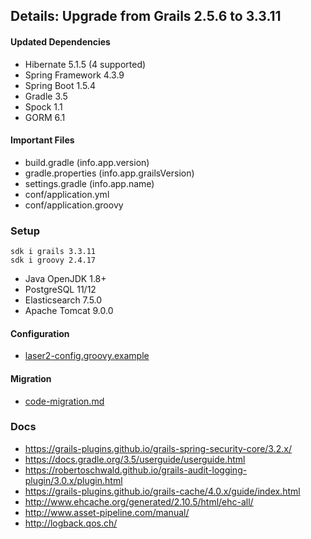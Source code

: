 
## Details: Upgrade from Grails 2.5.6 to 3.3.11

#### Updated Dependencies

- Hibernate 5.1.5 (4 supported)
- Spring Framework 4.3.9
- Spring Boot 1.5.4
- Gradle 3.5
- Spock 1.1
- GORM 6.1

#### Important Files

- build.gradle (info.app.version)
- gradle.properties (info.app.grailsVersion)
- settings.gradle (info.app.name)
- conf/application.yml
- conf/application.groovy

### Setup

    sdk i grails 3.3.11  
    sdk i groovy 2.4.17
    
- Java OpenJDK 1.8+
- PostgreSQL 11/12
- Elasticsearch 7.5.0
- Apache Tomcat 9.0.0

#### Configuration

- [laser2-config.groovy.example](../files/server/laser2-config.groovy.example)
    
#### Migration

- [code-migration.md](./code-migration.md)

### Docs

- https://grails-plugins.github.io/grails-spring-security-core/3.2.x/
- https://docs.gradle.org/3.5/userguide/userguide.html
- https://robertoschwald.github.io/grails-audit-logging-plugin/3.0.x/plugin.html
- https://grails-plugins.github.io/grails-cache/4.0.x/guide/index.html
- http://www.ehcache.org/generated/2.10.5/html/ehc-all/
- http://www.asset-pipeline.com/manual/
- http://logback.qos.ch/
